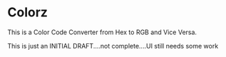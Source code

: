 # Colorz
This is a Color Code Converter from Hex to RGB and Vice Versa.

This is just an INITIAL DRAFT....not complete....UI still needs some work
